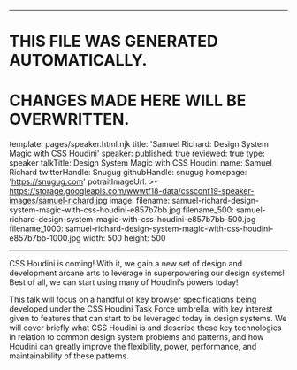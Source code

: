 ----

# THIS FILE WAS GENERATED AUTOMATICALLY.
# CHANGES MADE HERE WILL BE OVERWRITTEN.

template: pages/speaker.html.njk
title: 'Samuel Richard: Design System Magic with CSS Houdini'
speaker:
  published: true
  reviewed: true
  type: speaker
  talkTitle: Design System Magic with CSS Houdini
  name: Samuel Richard
  twitterHandle: Snugug
  githubHandle: snugug
  homepage: 'https://snugug.com'
  potraitImageUrl: >-
    https://storage.googleapis.com/wwwtf18-data/cssconf19-speaker-images/samuel-richard.jpg
  image:
    filename: samuel-richard-design-system-magic-with-css-houdini-e857b7bb.jpg
    filename_500: samuel-richard-design-system-magic-with-css-houdini-e857b7bb-500.jpg
    filename_1000: samuel-richard-design-system-magic-with-css-houdini-e857b7bb-1000.jpg
    width: 500
    height: 500

----

CSS Houdini is coming! With it, we gain a new set of design and development
arcane arts to leverage in superpowering our design systems! Best of all, we
can start using many of Houdini’s powers today!

This talk will focus on a handful of key browser specifications being developed
under the CSS Houdini Task Force umbrella, with key interest given to features
that can start to be leveraged today in design systems. We will cover briefly
what CSS Houdini is and describe these key technologies in relation to common
design system problems and patterns, and how Houdini can greatly improve the
flexibility, power, performance, and maintainability of these patterns.